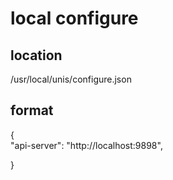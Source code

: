 # local configure

## location

/usr/local/unis/configure.json

## format

{  
    "api-server": "http://localhost:9898", 
    
}
